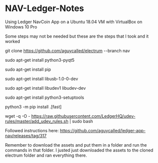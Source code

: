 # NAV-Ledger-Notes

Using Ledger NavCoin App on a Ubuntu 18.04 VM with VirtualBox on Windows 10 Pro

Some steps may not be needed but these are the steps that I took and it worked

git clone https://github.com/aguycalled/electrum --branch nav

sudo apt-get install python3-pyqt5

sudo apt-get install pip

sudo apt-get install libusb-1.0-0-dev

sudo apt-get install libudev1 libudev-dev

sudo apt-get install python3-setuptools

python3 -m pip install .[fast]

wget -q -O - https://raw.githubusercontent.com/LedgerHQ/udev-rules/master/add_udev_rules.sh | sudo bash

Followed instructions here: https://github.com/aguycalled/ledger-app-nav/releases/tag/317

Remember to download the assets and put them in a folder and run the commands in that folder. I justed just downloaded the assets to the cloned electrum folder and ran everything there.
